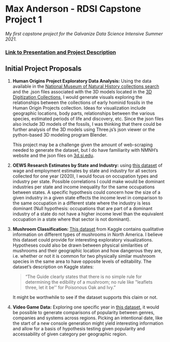 # Max Anderson - RDSI Capstone Project 1 

*My first capstone project for the Galvanize Data Science Intensive Summer 2021.*

### [Link to Presentation and Project Description](http://thewindspirit.com/capstone-1.html)

## Initial Project Proposals

1. **Human Origins Project Exploratory Data Analysis:** Using the data available in the [National Museum of Natural History collections search](https://collections.nmnh.si.edu/search/anth/) and the .json files associated with the 3D models located in the [3D Digitization Collections](https://3d.si.edu/collections/hominin-fossils), I would generate visuals exploring the relationships between the collections of early hominid fossils in the Human Origin Projects collection. Ideas for visualization include geographic locations, body parts, relationships between the various species, estimated periods of life and discovery, etc. Since the json files also include 3D models of the fossils, I was thinking that there could be further analysis of the 3D models using Three.js’s json viewer or the python-based 3D modeling program Blender.

    This project may be a challenge given the amount of web-scraping needed to generate the dataset, but I do have familiarity with NMNH’s website and the json files on [3d.si.edu](https://3d.si.edu/).

 2. **OEWS Research Estimates by State and Industry:** using [this dataset](https://www.bls.gov/oes/2020/may/oes_research_estimates.htm) of wage and employment estimates by state and industry for all sectors collected for one year (2020), I would focus on occupation types and industry per state. Possible correlations I could make would be dominant industries per state and income inequality for the same occupations between states. A specific hypothesis could concern how the size of a given industry in a given state effects the income level in comparison to the same occupation in a different state where the industry is less dominant (Null hypothesis: occupations that are part of a dominant industry of a state do not have a higher income level than the equivalent occupation in a state where that sector is not dominant).

3. **Mushroom Classification:** [This dataset](https://www.kaggle.com/uciml/mushroom-classification) from Kaggle contains qualitative information on different types of mushrooms in North America. I believe this dataset could provide for interesting exploratory visualizations. Hypotheses could also be drawn between physical similarities of mushrooms and their geographic location and how dangerous they are, i.e. whether or not it is common for two physically similar mushroom species in the same area to have opposite levels of editability. The dataset’s description on Kaggle states:

    >“The Guide clearly states that there is no simple rule for determining the edibility of a mushroom; no rule like "leaflets three, let it be'' for Poisonous Oak and Ivy.”

    It might be worthwhile to see if the dataset supports this claim or not.

4. **Video Game Data:** Exploring one specific year in [this dataset](https://www.kaggle.com/juttugarakesh/video-game-data), it would be possible to generate comparisons of popularity between genres, companies and systems across regions. Picking an intentional date, like the start of a new console generation might yield interesting information and allow for a basis of hypothesis testing given popularity and accessability of given category per geographic region.